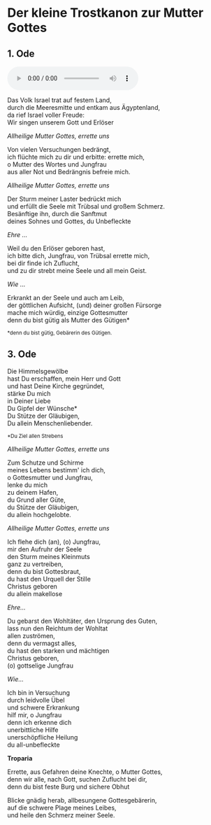 # Der kleine Trostkanon zur Mutter Gottes

## 1. Ode

<audio controls preload="auto">
  <source src="/paraclise/Trostkanon_Klein/assets/Oda%201.m4a" type="audio/mpeg" />
  <!-- fallback for browsers that don't support an audio element -->
  <a href="/paraclise/Trostkanon_Klein/assets/Oda%201.m4a">Download Audio</a>
</audio>

Das Volk Israel trat auf festem Land,  
durch die Meeresmitte und entkam aus Ägyptenland,  
da rief Israel voller Freude:  
Wir singen unserem Gott und Erlöser

*Allheilige Mutter Gottes, errette uns*

Von vielen Versuchungen bedrängt,  
ich flüchte mich zu dir und erbitte: errette mich,  
o Mutter des Wortes und Jungfrau   
aus aller Not und Bedrängnis befreie mich.

*Allheilige Mutter Gottes, errette uns*

Der Sturm meiner Laster bedrückt mich  
und erfüllt die Seele mit Trübsal und großem Schmerz.  
Besänftige ihn, durch die Sanftmut  
deines Sohnes und Gottes, du Unbefleckte

*Ehre …*

Weil du den Erlöser geboren hast,  
ich bitte dich, Jungfrau, von Trübsal errette mich,  
bei dir finde ich Zuflucht,  
und zu dir strebt meine Seele und all mein Geist.

*Wie …*

Erkrankt an der Seele und auch am Leib,  
der göttlichen Aufsicht, (und) deiner großen Fürsorge  
mache mich würdig, einzige Gottesmutter  
denn du bist gütig als Mutter des Gütigen*

<small>\*denn du bist gütig, Gebärerin des Gütigen.</small>

## 3. Ode

Die Himmelsgewölbe  
hast Du erschaffen, mein Herr und Gott  
und hast Deine Kirche gegründet,  
stärke Du mich  
in Deiner Liebe  
Du Gipfel der Wünsche*  
Du Stütze der Gläubigen,  
Du allein Menschenliebender.

<small>\*Du Ziel allen Strebens</small>

*Allheilige Mutter Gottes, errette uns*

Zum Schutze und Schirme  
meines Lebens bestimm' ich dich,  
o Gottesmutter und Jungfrau,  
lenke du mich  
zu deinem Hafen,  
du Grund aller Güte,  
du Stütze der Gläubigen,  
du allein hochgelobte.

*Allheilige Mutter Gottes, errette uns*

Ich flehe dich (an), (o) Jungfrau,  
mir den Aufruhr der Seele  
den Sturm meines Kleinmuts  
ganz zu vertreiben,  
denn du bist Gottesbraut,  
du hast den Urquell der Stille  
Christus geboren  
du allein makellose

*Ehre...*

Du gebarst den Wohltäter, den Ursprung des Guten,  
lass nun den Reichtum der Wohltat  
allen zuströmen,  
denn du vermagst alles,  
du hast den starken und mächtigen  
Christus geboren,  
(o) gottselige Jungfrau

*Wie...*

Ich bin in Versuchung  
durch leidvolle Übel  
und schwere Erkrankung  
hilf mir, o Jungfrau  
denn ich erkenne dich  
unerbittliche Hilfe  
unerschöpfliche Heilung  
du all-unbefleckte

**Troparia**

Errette, aus Gefahren deine Knechte, o Mutter Gottes,  
denn wir alle, nach Gott, suchen Zuflucht bei dir,  
denn du bist feste Burg und sichere Obhut

Blicke gnädig herab, allbesungene Gottesgebärerin,  
auf die schwere Plage meines Leibes,  
und heile den Schmerz meiner Seele.

